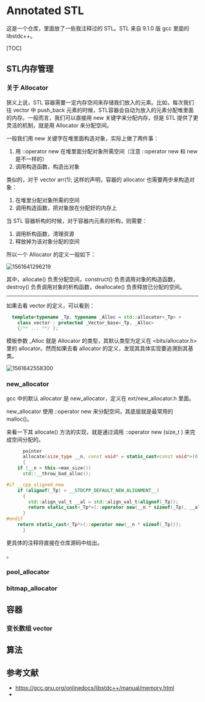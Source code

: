 # Annotated STL

这是一个仓库，里面放了一些我注释过的 STL。STL 来自 9.1.0 版 gcc 里面的 libstdc++。

[TOC]

## STL内存管理



### 关于 Allocator

狭义上说，STL 容器需要一定内存空间来存储我们放入的元素。比如，每次我们往 vector 中 push_back 元素的时候，STL容器会自动为放入的元素分配堆里面的内存。一般而言，我们可以直接用 new 关键字来分配内存，但是 STL 提供了更灵活的机制，就是用 Allocator 来分配空间。

一般我们用 new 关键字在堆里面构造对象，实际上做了两件事：

1. 用 ::operator new 在堆里面分配对象所需空间（注意 ::operator new 和 new 是不一样的）
2. 调用构造函数，构造出对象



类似的，对于 vector<T> arr(1); 这样的声明，容器的 allocator 也需要两步来构造对象：

1. 在堆里分配对象所需的空间
2. 调用构造函数，把对象放在分配好的内存上

当 STL 容器析构的时候，对于容器内元素的析构，则需要：

1. 调用析构函数，清理资源
2. 释放掉为该对象分配的空间

所以一个 Allocator 的定义一般如下：

![1561641296219](D:\User\zhouh\Documents\Project\Github\annotated-stl\assets\1561641296219.png)

其中，allocate() 负责分配空间，construct() 负责调用对象的构造函数，destroy() 负责调用对象的析构函数，deallocate() 负责释放已分配的空间。



---

如果去看 vector 的定义，可以看到：

```c++
  template<typename _Tp, typename _Alloc = std::allocator<_Tp> >
    class vector : protected _Vector_base<_Tp, _Alloc>
    {/** ... **/ };
```

模板参数 _Alloc 就是 Allocator 的类型，其默认类型为定义在 <bits/allocator.h> 里的 allocator<T>。然而如果去看 allocator 的定义，发现其具体实现要追溯到其基类。

![1561642558300](D:\User\zhouh\Documents\Project\Github\annotated-stl\assets\1561642558300.png)



### new_allocator

gcc 中的默认 allocator 是 new_allocator，定义在 ext/new_allocator.h 里面。

new_allocator 使用 ::operator new 来分配空间，其底层就是最常用的 malloc()。

来看一下其 allocate() 方法的实现，就是通过调用 ::operator new (size_t ) 来完成空间分配的。

```c++
      pointer
      allocate(size_type __n, const void* = static_cast<const void*>(0))
      {
	if (__n > this->max_size())
	  std::__throw_bad_alloc();

#if __cpp_aligned_new
	if (alignof(_Tp) > __STDCPP_DEFAULT_NEW_ALIGNMENT__)
	  {
	    std::align_val_t __al = std::align_val_t(alignof(_Tp));
	    return static_cast<_Tp*>(::operator new(__n * sizeof(_Tp), __al));
	  }
#endif
	return static_cast<_Tp*>(::operator new(__n * sizeof(_Tp)));
      }
```

更具体的注释将直接在仓库源码中给出。

。

### pool_allocator



### bitmap_allocator



## 容器

### 变长数组 vector

## 算法

## 参考文献

* https://gcc.gnu.org/onlinedocs/libstdc++/manual/memory.html
* 

